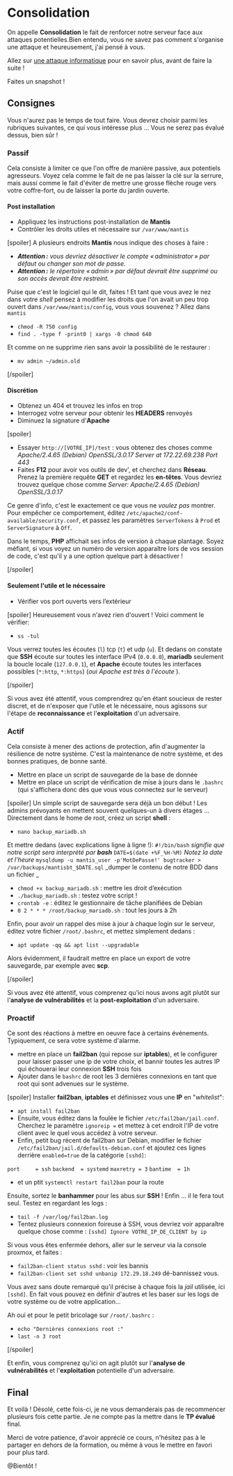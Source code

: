 # Consolidation
On appelle **Consolidation** le fait de renforcer notre serveur face aux attaques potentielles.Bien entendu, vous ne savez pas comment s'organise une attaque et heureusement, j'ai pensé à vous.

Allez sur [une attaque informatique](https://tunkasina.github.io/CoursPereBoullard/#/./Appendices/App.04%20attaque%20informatique.md) pour en savoir plus, avant de faire la suite !

<div class="astuce">Faites un snapshot !</div>

## Consignes
Vous n'aurez pas le temps de tout faire. Vous devrez choisir parmi les rubriques suivantes, ce qui vous intéresse plus ... Vous ne serez pas évalué dessus, bien sûr !

### Passif
Cela consiste à limiter ce que l'on offre de manière passive, aux potentiels agresseurs. Voyez cela comme le fait de ne pas laisser la clé sur la serrure, mais aussi comme le fait d'éviter de mettre une grosse flèche rouge vers votre coffre-fort, ou de laisser la porte du jardin ouverte.

#### Post installation
 - Appliquez les instructions post-installation de **Mantis** 
 - Contrôler les droits utiles et nécessaire sur `/var/www/mantis`

[spoiler]
A plusieurs endroits **Mantis** nous indique des choses à faire :
 - _**Attention :** vous devriez désactiver le compte « administrator » par défaut ou changer son mot de passe._
 - _**Attention :** le répertoire « admin » par défaut devrait être supprimé ou son accès devrait être restreint._

Puise que c'est le logiciel qui le dit, faites ! Et tant que vous avez le nez dans votre _shell_ pensez à modifier les droits que l'on avait un peu trop ouvert dans `/var/www/mantis/config`, vous vous souvenez ? Allez dans `mantis`
 - `chmod -R 750 config`
 - `find . -type f -print0 | xargs -0 chmod 640`

Et comme on ne supprime rien sans avoir la possibilité de le restaurer :
 - `mv admin ~/admin.old`

[/spoiler]

#### Discrétion
 - Obtenez un 404 et trouvez les infos en trop
 - Interrogez votre serveur pour obtenir les **HEADERS** renvoyés
 - Diminuez la signature d'**Apache**

[spoiler]
 - Essayer `http://[VOTRE_IP]/test` : vous obtenez des choses comme _Apache/2.4.65 (Debian) OpenSSL/3.0.17 Server at 172.22.69.238 Port 443_
 - Faites **F12** pour avoir vos outils de dev', et cherchez dans **Réseau**. Prenez la première requête **GET** et regardez les **en-têtes**. Vous devriez trouvez quelque chose comme _Server: Apache/2.4.65 (Debian) OpenSSL/3.0.17_

Ce genre d'info, c'est le exactement ce que vous ne _voulez pas_ montrer. Pour empêcher ce comportement, éditez `/etc/apache2/conf-available/security.conf`, et passez les paramètres `ServerTokens` à `Prod` et `ServerSignature` à `Off`.

Dans le temps, **PHP** affichait ses infos de version à chaque plantage. Soyez méfiant, si vous voyez un numéro de version apparaître lors de vos session de code, c'est qu'il y a une option quelque part à désactiver !

[/spoiler]

#### Seulement l'utile et le nécessaire
 - Vérifier vos port ouverts vers l’extérieur

[spoiler]
Heureusement vous n'avez rien d'ouvert ! Voici comment le vérifier:
 - `ss -tul`

Vous verrez toutes les écoutes (`l`) tcp (`t`) et udp (`u`). Et dedans on constate que **SSH** écoute sur toutes les interface IPv4 (`0.0.0.0`), **mariadb** seulement la boucle locale (`127.0.0.1`), et **Apache** écoute toutes les interfaces possibles (`*:http`, `*:https`) (_oui Apache est très à l'écoute_ ).

[/spoiler]

Si vous avez été attentif, vous comprendrez qu'en étant soucieux de rester discret, et de n'exposer que l'utile et le nécessaire, nous agissons sur l'étape de **reconnaissance** et l'**exploitation** d'un adversaire.
### Actif
Cela consiste à mener des actions de protection, afin d'augmenter la résilience de notre système. C'est la maintenance de notre système, et des bonnes pratiques, de bonne santé.
 - Mettre en place un script de sauvegarde de la base de donnée
 - Mettre en place un script de vérification de mise à jours dans le `.bashrc` (qui s'affichera donc dès que vous vous connectez sur le serveur)

[spoiler]
Un simple script de sauvegarde sera déjà un bon début ! Les admins prévoyants en mettent souvent quelques-un à divers étages ... 
Directement dans le home de root, créez un script **shell** :
 - `nano backup_mariadb.sh`

Et mettre dedans (avec explications ligne à ligne !):
`#!/bin/bash`
_signifie que notre script sera interprété par **bash**_
`DATE=$(date +%F_%H-%M)`
_Notez la date et l'heure_
`mysqldump -u mantis_user -p'MotDePasse!' bugtracker > /var/backups/mantisbt_$DATE.sql`
_dumper le contenu de notre BDD dans un fichier _
 - `chmod +x backup_mariadb.sh` : mettre les droit d’exécution
 - `./backup_mariadb.sh` : testez votre script !
 - `crontab -e` : éditez le gestionnaire de tâche planifiées de Debian
 - `0 2 * * * /root/backup_mariadb.sh` : tout les jours à 2h

Enfin, pour avoir un rappel des mise à jour à chaque login sur le serveur, éditez votre fichier `/root/.bashrc`, et mettez simplement dedans :
 - `apt update -qq && apt list --upgradable`

Alors évidemment, il faudrait mettre en place un export de votre sauvegarde, par exemple avec **scp**.

[/spoiler]

Si vous avez été attentif, vous comprenez qu'ici nous avons agit plutôt sur l'**analyse de vulnérabilités** et la **post-exploitation** d'un adversaire.
### Proactif
Ce sont des réactions à mettre en oeuvre face à certains événements. Typiquement, ce sera votre système d'alarme.
 - mettre en place un **fail2ban** (qui repose sur **iptables**), et le configurer pour laisser passer une ip de votre choix, et bannir toutes les autres IP qui échouerai leur connexion **SSH** trois fois
 - Ajouter dans le `bashrc` de root les 3 dernières connexions en tant que root qui sont advenues sur le système.

[spoiler]
Installer **fail2ban**, **iptables** et définissez vous une **IP** en "_whitelist_":
 - `apt install fail2ban`
 - Ensuite, vous éditez dans la foulée le fichier `/etc/fail2ban/jail.conf`. Cherchez le paramètre `ignoreip =` et mettez à cet endroit l'IP de votre client avec le quel vous accédez à votre serveur.
 - Enfin, petit bug récent de fail2ban sur Debian, modifier le fichier `/etc/fail2ban/jail.d/defaults-debian.conf` et ajoutez ces lignes derrière `enabled=true` de la catégorie `[sshd]`:

`port     = ssh`
`backend  = systemd`
`maxretry = 3`
`bantime  = 1h`
 - et un ptit `systemctl restart fail2ban` pour la route

Ensuite, sortez le **banhammer** pour les abus sur **SSH** ! Enfin ... il le fera tout seul. Testez en regardant les logs :
 - `tail -f /var/log/fail2ban.log`
 - Tentez plusieurs connexion foireuse à SSH, vous devriez voir apparaître quelque chose comme : `[sshd] Ignore VOTRE_IP_DE_CLIENT by ip`

Si vous vous êtes enfermée dehors, aller sur le serveur via la console proxmox, et faites :
 - `fail2ban-client status sshd` : voir les bannis
 - `fail2ban-client set sshd unbanip 172.29.18.249` dé-bannissez vous.

Vous avez sans doute remarqué qu'il précise à chaque fois la _jail_ utilisée, ici `[sshd]`. En fait vous pouvez en définir d'autres et les baser sur les logs de votre système ou de votre application...

Ah oui et pour le petit bricolage sur `/root/.bashrc` :
 - `echo "Dernières connexions root :"`
 - `last -n 3 root`

[/spoiler]

Et enfin, vous comprenez qu'ici on agit plutôt sur l'**analyse de vulnérabilités** et l'**exploitation** potentielle d'un adversaire.
## Final
Et voilà ! Désolé, cette fois-ci, je ne vous demanderais pas de recommencer plusieurs fois cette partie. Je ne compte pas la mettre dans le **TP évalué** final.

Merci de votre patience, d'avoir apprécié ce cours, n'hésitez pas à le partager en dehors de la formation, ou même à vous le mettre en favori pour plus tard.

@Bientôt !




